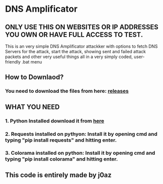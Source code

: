 # DNS Amplificator

## ONLY USE THIS ON WEBSITES OR IP ADDRESSES YOU OWN OR HAVE FULL ACCESS TO TEST.

This is an very simple DNS Amplificator attackker with options to fetch DNS Servers for the attack, start the attack, showing sent and failed attack packets and other very useful things all in a very simply coded, user-friendly .bat menu





## How to Downlaod?

### You need to download the files from here: [releases](https://github.com/j0az/dns_amplificator/releases/)



## WHAT YOU NEED

### 1. Python Installed download it from [here](https://www.python.org/downloads/)

### 2. Requests installed on pythyon: Install it by opening cmd and typing "pip install requests" and hitting enter.

### 3. Colorama installed on python: Install it by opening cmd and typing "pip install colorama" and hitting enter.










## This code is entirely made by j0az 
